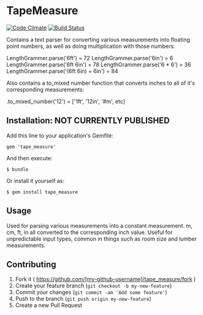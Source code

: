 # TapeMeasure

[![Code Climate](https://codeclimate.com/github/burningpony/tape_measure.png)](https://codeclimate.com/github/burningpony/tape_measure)
[![Build Status](https://travis-ci.org/burningpony/tape_measure.svg?branch=master)](https://travis-ci.org/burningpony/tape_measure)

Contains a text parser for converting various measurements into floating point numbers, as well as doing multiplication with those numbers:

LengthGrammer.parse('6ft') = 72
LengthGrammer.parse('6in') = 6
LengthGrammer.parse('6ft 6in') = 78
LengthGrammer.parse('6 * 6') = 36
LengthGrammer.parse('(6ft 6in) + 6in') = 84

Also contains a to_mixed number function that converts inches to all of it's corresponding measurements:

.to_mixed_number('12') = ['1ft', '12in', '#m', etc]

## Installation: NOT CURRENTLY PUBLISHED


Add this line to your application's Gemfile:

    gem 'tape_measure'

And then execute:

    $ bundle

Or install it yourself as:

    $ gem install tape_measure

## Usage

Used for parsing various measurements into a constant measurement. m, cm, ft, in all converted to the corresponding inch
value. Useful for unpredictable input types, common in things such as room size and lumber measurements.

## Contributing

1. Fork it ( https://github.com/[my-github-username]/tape_measure/fork )
2. Create your feature branch (`git checkout -b my-new-feature`)
3. Commit your changes (`git commit -am 'Add some feature'`)
4. Push to the branch (`git push origin my-new-feature`)
5. Create a new Pull Request
